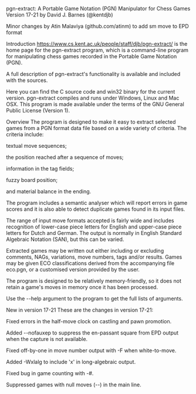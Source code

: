 pgn-extract:
A Portable Game Notation (PGN) Manipulator for Chess Games
Version 17-21 by David J. Barnes (@kentdjb)

Minor changes by Atin Malaviya (github.com/atinm) to add sm move to EPD format

Introduction
<a href="https://www.cs.kent.ac.uk/people/staff/djb/pgn-extract/">https://www.cs.kent.ac.uk/people/staff/djb/pgn-extract/</a> is the home page for the pgn-extract program, which is a command-line program for manipulating chess games recorded in the Portable Game Notation (PGN).

A full description of pgn-extract's functionality is available and included with the sources.

Here you can find the C source code and win32 binary for the current version. pgn-extract compiles and runs under Windows, Linux and Mac OSX. This program is made available under the terms of the GNU General Public License (Version 1).

Overview
The program is designed to make it easy to extract selected games from a PGN format data file based on a wide variety of criteria. The criteria include:

textual move sequences;

the position reached after a sequence of moves;

information in the tag fields;

fuzzy board position;

and material balance in the ending.

The program includes a semantic analyser which will report errors in game scores and it is also able to detect duplicate games found in its input files.

The range of input move formats accepted is fairly wide and includes recognition of lower-case piece letters for English and upper-case piece letters for Dutch and German. The output is normally in English Standard Algebraic Notation (SAN), but this can be varied.

Extracted games may be written out either including or excluding comments, NAGs, variations, move numbers, tags and/or results. Games may be given ECO classifications derived from the accompanying file eco.pgn, or a customised version provided by the user.

The program is designed to be relatively memory-friendly, so it does not retain a game's moves in memory once it has been processed.

Use the --help argument to the program to get the full lists of arguments.

New in version 17-21
These are the changes in version 17-21:

Fixed errors in the half-move clock on castling and pawn promotion.

Added --nofauxep to suppress the en-passant square from EPD output when the capture is not available.

Fixed off-by-one in move number output with -F when white-to-move.

Added -Wxlalg to include 'x' in long-algebraic output.

Fixed bug in game counting with -#.

Suppressed games with null moves (--) in the main line.

